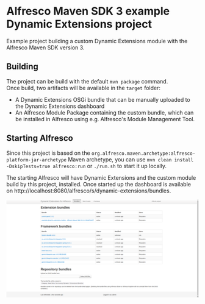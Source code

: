 # Alfresco Maven SDK 3 example Dynamic Extensions project

Example project building a custom Dynamic Extensions module with the Alfresco Maven SDK version 3.

## Building
The project can be build with the default `mvn package` command.  
Once build, two artifacts will be available in the `target` folder:

* A Dynamic Extensions OSGi bundle that can be manually uploaded to the Dynamic Extensions dashboard
* An Alfresco Module Package containing the custom bundle, which can be installed in Alfresco using e.g. Alfresco's 
Module Management Tool.

## Starting Alfresco

Since this project is based on the `org.alfresco.maven.archetype:alfresco-platform-jar-archetype` Maven 
archetype, you can use `mvn clean install -DskipTests=true alfresco:run` or `./run.sh` to start it up locally.
 
The starting Alfresco will have Dynamic Extensions and the custom module build by this project, installed. 
Once started up the dashboard is available on http://localhost:8080/alfresco/s/dynamic-extensions/bundles.

![Dynamic Extensions Dashboard](assets/Dashboard.png)
   
  
 
